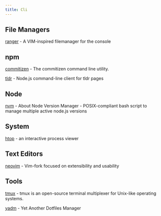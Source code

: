 ```yaml
---
title: Cli
---
```


## File Managers

[ranger](https://github.com/ranger/ranger) - A VIM-inspired filemanager for the console

## npm

[commitizen](https://github.com/commitizen/cz-cli) - The commitizen command line utility.

[tldr](https://github.com/tldr-pages/tldr-node-client) - Node.js command-line client for tldr pages

## Node

[nvm](https://github.com/nvm-sh/nvm) - About Node Version Manager - POSIX-compliant bash script to manage multiple active node.js versions

## System

[htop](https://htop.dev/) - an interactive process viewer

## Text Editors

[neovim](https://neovim.io/) - Vim-fork focused on extensibility and usability

## Tools

[tmux](https://github.com/tmux/tmux) - tmux is an open-source terminal multiplexer for Unix-like operating systems.

[yadm](https://yadm.io/) - Yet Another Dotfiles Manager
